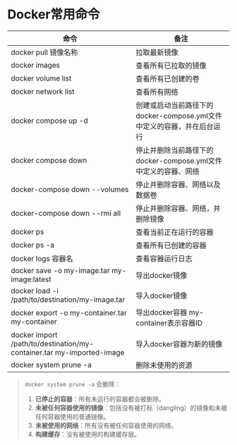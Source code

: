 # Docker常用命令

| 命令                                                         | 备注                                                         |
| ------------------------------------------------------------ | ------------------------------------------------------------ |
| docker pull 镜像名称                                         | 拉取最新镜像                                                 |
| docker images                                                | 查看所有已拉取的镜像                                         |
| docker volume list                                           | 查看所有已创建的卷                                           |
| docker network list                                          | 查看所有网络                                                 |
| docker compose up -d                                         | 创建或启动当前路径下的docker-compose.yml文件中定义的容器，并在后台运行 |
| docker compose down                                          | 停止并删除当前路径下的docker-compose.yml文件中定义的容器、网络 |
| docker-compose down --volumes                                | 停止并删除容器、网络以及数据卷                               |
| docker-compose down --rmi all                                | 停止并删除容器、网络，并删除镜像                             |
| docker ps                                                    | 查看当前正在运行的容器                                       |
| docker ps -a                                                 | 查看所有已创建的容器                                         |
| docker logs 容器名                                           | 查看容器运行日志                                             |
| docker save -o my-image.tar my-image:latest                  | 导出docker镜像                                               |
| docker load -i /path/to/destination/my-image.tar             | 导入docker镜像                                               |
| docker export -o my-container.tar my-container               | 导出docker容器 my-container表示容器ID                        |
| docker import /path/to/destination/my-container.tar my-imported-image | 导入docker容器为新的镜像                                     |
| docker system prune -a                                       | 删除未使用的资源                                             |

> `docker system prune -a` 会删除：
>
> 1. **已停止的容器**：所有未运行的容器都会被删除。
> 2. **未被任何容器使用的镜像**：包括没有被打标（dangling）的镜像和未被任何容器使用的普通镜像。
> 3. **未被使用的网络**：所有没有被任何容器使用的网络。
> 4. **构建缓存**：没有被使用的构建缓存层。
